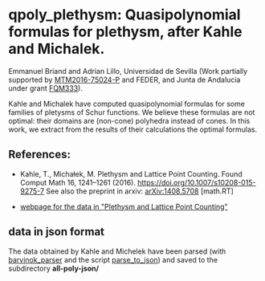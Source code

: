 # qpoly_plethysm: Quasipolynomial formulas for plethysm, after Kahle and Michalek.

Emmanuel Briand and Adrian Lillo, Universidad de Sevilla (Work partially supported by [MTM2016-75024-P](http://grupo.us.es/gmcedm/mtm.html) and FEDER, and Junta de Andalucia under grant [FQM333](http://grupo.us.es/gmcedm/index.html)).

Kahle and Michalek have computed quasipolynomial formulas for some families of pletysms of Schur functions. We believe these formulas are not optimal:
their domains are (non-cone) polyhedra instead of cones. In this work, we extract from the results of their calculations the optimal formulas.


## References:

* Kahle, T., Michałek, M. Plethysm and Lattice Point Counting. Found Comput Math 16, 1241–1261 (2016). https://doi.org/10.1007/s10208-015-9275-7 See also the preprint in arxiv:  	[arXiv:1408.5708](https://arxiv.org/abs/1408.5708) \[math.RT\]

* [webpage for the data in "Plethysm and Lattice Point Counting"](http://www.thomas-kahle.de/plethysm.html)

## data in json format

The data obtained by Kahle and Michelek have been parsed (with [barvinok_parser](barvinok_parser.py) and the script [parse_to_json](parse_to_json.py)) and saved to the subdirectory **all-poly-json/**


